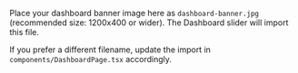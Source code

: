 Place your dashboard banner image here as `dashboard-banner.jpg` (recommended size: 1200x400 or wider). The Dashboard slider will import this file.

If you prefer a different filename, update the import in `components/DashboardPage.tsx` accordingly.